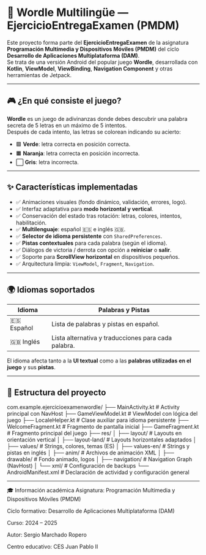 # 🧩 Wordle Multilingüe — EjercicioEntregaExamen (PMDM)

Este proyecto forma parte del **EjercicioEntregaExamen** de la asignatura **Programación Multimedia y Dispositivos Móviles (PMDM)** del ciclo **Desarrollo de Aplicaciones Multiplataforma (DAM)**.  
Se trata de una versión Android del popular juego **Wordle**, desarrollada con **Kotlin**, **ViewModel**, **ViewBinding**, **Navigation Component** y otras herramientas de Jetpack.

---

## 🎮 ¿En qué consiste el juego?

**Wordle** es un juego de adivinanzas donde debes descubrir una palabra secreta de 5 letras en un máximo de 5 intentos.  
Después de cada intento, las letras se colorean indicando su acierto:

- 🟩 **Verde**: letra correcta en posición correcta.  
- 🟧 **Naranja**: letra correcta en posición incorrecta.  
- ⬜ **Gris**: letra incorrecta.

---

## ✨ Características implementadas

- ✅ Animaciones visuales (fondo dinámico, validación, errores, logo).
- ✅ Interfaz adaptativa para **modo horizontal y vertical**.
- ✅ Conservación del estado tras rotación: letras, colores, intentos, habilitación.
- ✅ **Multilenguaje**: español 🇪🇸 e inglés 🇬🇧.
- ✅ **Selector de idioma persistente** con `SharedPreferences`.
- ✅ **Pistas contextuales** para cada palabra (según el idioma).
- ✅ Diálogos de victoria / derrota con opción a **reiniciar** o **salir**.
- ✅ Soporte para **ScrollView horizontal** en dispositivos pequeños.
- ✅ Arquitectura limpia: `ViewModel`, `Fragment`, `Navigation`.

---

## 🌍 Idiomas soportados

| Idioma | Palabras y Pistas |
|--------|-------------------|
| 🇪🇸 Español | Lista de palabras y pistas en español. |
| 🇬🇧 Inglés  | Lista alternativa y traducciones para cada palabra. |

El idioma afecta tanto a la **UI textual** como a las **palabras utilizadas en el juego** y sus **pistas**.

---

## 📁 Estructura del proyecto

com.example.ejercicioexamenwordle/
├── MainActivity.kt # Activity principal con NavHost
├── GameViewModel.kt # ViewModel con lógica del juego
├── LocaleHelper.kt # Clase auxiliar para idioma persistente
├── WelcomeFragment.kt # Fragmento de pantalla inicial
├── GameFragment.kt # Fragmento principal del juego
├── res/
│ ├── layout/ # Layouts en orientación vertical
│ ├── layout-land/ # Layouts horizontales adaptados
│ ├── values/ # Strings, colores, temas (ES)
│ ├── values-en/ # Strings y pistas en inglés
│ ├── anim/ # Archivos de animación XML
│ ├── drawable/ # Fondo animado, logos
│ ├── navigation/ # Navigation Graph (NavHost)
│ └── xml/ # Configuración de backups
└── AndroidManifest.xml # Declaración de actividad y configuración general

---

🎓 Información académica
Asignatura: Programación Multimedia y Dispositivos Móviles (PMDM)

Ciclo formativo: Desarrollo de Aplicaciones Multiplataforma (DAM)

Curso: 2024 – 2025

Autor: Sergio Marchado Ropero

Centro educativo: CES Juan Pablo II
